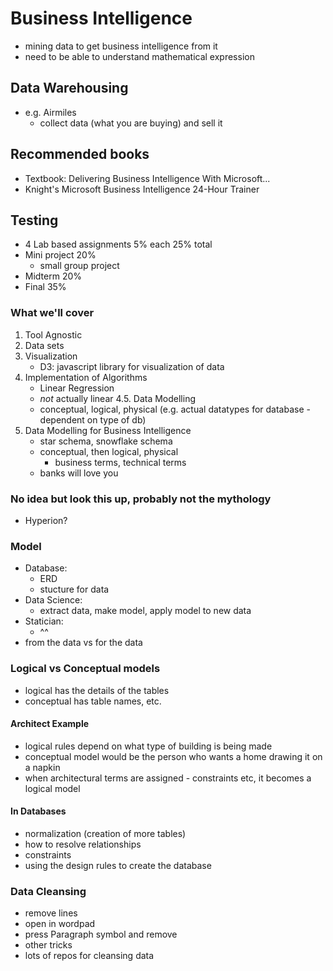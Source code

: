 # Business Intelligence
- mining data to get business intelligence from it
- need to be able to understand mathematical expression

## Data Warehousing
- e.g. Airmiles
	- collect data (what you are buying) and sell it

## Recommended books
- Textbook: Delivering Business Intelligence With Microsoft...
- Knight's Microsoft Business Intelligence 24-Hour Trainer

## Testing
- 4 Lab based assignments 5% each 25% total
- Mini project 20%
	- small group project
- Midterm 20%
- Final 35%

### What we'll cover
1. Tool Agnostic
2. Data sets
3. Visualization
	- D3: javascript library for visualization of data
4. Implementation of Algorithms
	- Linear Regression
	- *not* actually linear
4.5. Data Modelling
	- conceptual, logical, physical (e.g. actual datatypes for database - dependent on type of db)
5. Data Modelling for Business Intelligence
	- star schema, snowflake schema
	- conceptual, then logical, physical
		- business terms, technical terms
	- banks will love you

### No idea but look this up, probably not the mythology
- Hyperion?

### Model
- Database:
	- ERD
	- stucture for data
- Data Science:
	- extract data, make model, apply model to new data
- Statician:
	- ^^
- from the data vs for the data

### Logical vs Conceptual models
- logical has the details of the tables
- conceptual has table names, etc.

#### Architect Example
- logical rules depend on what type of building is being made
- conceptual model would be the person who wants a home drawing it on a napkin
- when architectural terms are assigned - constraints etc, it becomes a logical model

#### In Databases
- normalization (creation of more tables)
- how to resolve relationships
- constraints
- using the design rules to create the database

### Data Cleansing
- remove lines
- open in wordpad
- press Paragraph symbol and remove
- other tricks
- lots of repos for cleansing data
